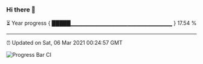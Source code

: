 ### Hi there 👋

⏳ Year progress { █████▁▁▁▁▁▁▁▁▁▁▁▁▁▁▁▁▁▁▁▁▁▁▁▁▁ } 17.54 %

---

⏰ Updated on Sat, 06 Mar 2021 00:24:57 GMT

![Progress Bar CI](https://github.com/liununu/liununu/workflows/Progress%20Bar%20CI/badge.svg)
